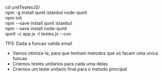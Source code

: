cd unitTestesJS/ <br />
npm -g install qunit istanbul node-qunit<br />
npm init<br />
npm --save install qunit istanbul<br />
npm --save install node-qunit<br />
qunit -c app.js -t testes.js --cov<br />

TP3:
Dada a funcao valida email
* Vamos otimiza-la, para que tenham metodos que só facam uma unica funcao
* Criemos testes unitarios para cada uma delas
* Criemos um teste unitario final para o metodo principal
